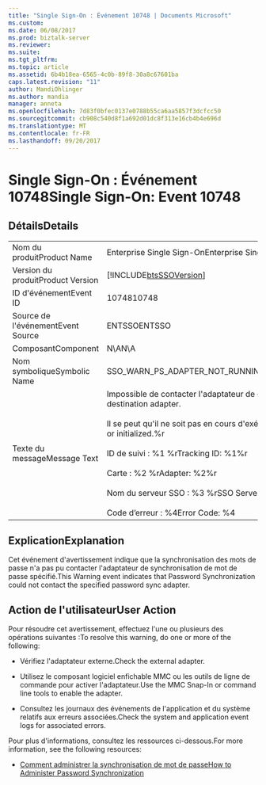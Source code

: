 ```yaml
---
title: "Single Sign-On : Événement 10748 | Documents Microsoft"
ms.custom: 
ms.date: 06/08/2017
ms.prod: biztalk-server
ms.reviewer: 
ms.suite: 
ms.tgt_pltfrm: 
ms.topic: article
ms.assetid: 6b4b18ea-6565-4c0b-89f8-30a8c67601ba
caps.latest.revision: "11"
author: MandiOhlinger
ms.author: mandia
manager: anneta
ms.openlocfilehash: 7d83f0bfec0137e0788b55ca6aa5857f3dcfcc50
ms.sourcegitcommit: cb908c540d8f1a692d01dc8f313e16cb4b4e696d
ms.translationtype: MT
ms.contentlocale: fr-FR
ms.lasthandoff: 09/20/2017
---
```

# <a name="single-sign-on-event-10748"></a><span data-ttu-id="62a2c-102">Single Sign-On : Événement 10748</span><span class="sxs-lookup"><span data-stu-id="62a2c-102">Single Sign-On: Event 10748</span></span>
## <a name="details"></a><span data-ttu-id="62a2c-103">Détails</span><span class="sxs-lookup"><span data-stu-id="62a2c-103">Details</span></span>  
  
|||  
|-|-|  
|<span data-ttu-id="62a2c-104">Nom du produit</span><span class="sxs-lookup"><span data-stu-id="62a2c-104">Product Name</span></span>|<span data-ttu-id="62a2c-105">Enterprise Single Sign-On</span><span class="sxs-lookup"><span data-stu-id="62a2c-105">Enterprise Single Sign-On</span></span>|  
|<span data-ttu-id="62a2c-106">Version du produit</span><span class="sxs-lookup"><span data-stu-id="62a2c-106">Product Version</span></span>|[!INCLUDE[btsSSOVersion](../includes/btsssoversion-md.md)]|  
|<span data-ttu-id="62a2c-107">ID d'événement</span><span class="sxs-lookup"><span data-stu-id="62a2c-107">Event ID</span></span>|<span data-ttu-id="62a2c-108">10748</span><span class="sxs-lookup"><span data-stu-id="62a2c-108">10748</span></span>|  
|<span data-ttu-id="62a2c-109">Source de l'événement</span><span class="sxs-lookup"><span data-stu-id="62a2c-109">Event Source</span></span>|<span data-ttu-id="62a2c-110">ENTSSO</span><span class="sxs-lookup"><span data-stu-id="62a2c-110">ENTSSO</span></span>|  
|<span data-ttu-id="62a2c-111">Composant</span><span class="sxs-lookup"><span data-stu-id="62a2c-111">Component</span></span>|<span data-ttu-id="62a2c-112">N\A</span><span class="sxs-lookup"><span data-stu-id="62a2c-112">N\A</span></span>|  
|<span data-ttu-id="62a2c-113">Nom symbolique</span><span class="sxs-lookup"><span data-stu-id="62a2c-113">Symbolic Name</span></span>|<span data-ttu-id="62a2c-114">SSO_WARN_PS_ADAPTER_NOT_RUNNING</span><span class="sxs-lookup"><span data-stu-id="62a2c-114">SSO_WARN_PS_ADAPTER_NOT_RUNNING</span></span>|  
|<span data-ttu-id="62a2c-115">Texte du message</span><span class="sxs-lookup"><span data-stu-id="62a2c-115">Message Text</span></span>|<span data-ttu-id="62a2c-116">Impossible de contacter l'adaptateur de destination.</span><span class="sxs-lookup"><span data-stu-id="62a2c-116">Could not contact the destination adapter.</span></span><br /><br /> <span data-ttu-id="62a2c-117">Il se peut qu'il ne soit pas en cours d'exécution ou initialisé.%r</span><span class="sxs-lookup"><span data-stu-id="62a2c-117">It may not be running or initialized.%r</span></span><br /><br /> <span data-ttu-id="62a2c-118">ID de suivi : %1 %r</span><span class="sxs-lookup"><span data-stu-id="62a2c-118">Tracking ID: %1%r</span></span><br /><br /> <span data-ttu-id="62a2c-119">Carte : %2 %r</span><span class="sxs-lookup"><span data-stu-id="62a2c-119">Adapter: %2%r</span></span><br /><br /> <span data-ttu-id="62a2c-120">Nom du serveur SSO : %3 %r</span><span class="sxs-lookup"><span data-stu-id="62a2c-120">SSO Server Name: %3%r</span></span><br /><br /> <span data-ttu-id="62a2c-121">Code d’erreur : %4</span><span class="sxs-lookup"><span data-stu-id="62a2c-121">Error Code: %4</span></span>|  
  
## <a name="explanation"></a><span data-ttu-id="62a2c-122">Explication</span><span class="sxs-lookup"><span data-stu-id="62a2c-122">Explanation</span></span>  
 <span data-ttu-id="62a2c-123">Cet événement d'avertissement indique que la synchronisation des mots de passe n'a pas pu contacter l'adaptateur de synchronisation de mot de passe spécifié.</span><span class="sxs-lookup"><span data-stu-id="62a2c-123">This Warning event indicates that Password Synchronization could not contact the specified password sync adapter.</span></span>  
  
## <a name="user-action"></a><span data-ttu-id="62a2c-124">Action de l'utilisateur</span><span class="sxs-lookup"><span data-stu-id="62a2c-124">User Action</span></span>  
 <span data-ttu-id="62a2c-125">Pour résoudre cet avertissement, effectuez l'une ou plusieurs des opérations suivantes :</span><span class="sxs-lookup"><span data-stu-id="62a2c-125">To resolve this warning, do one or more of the following:</span></span>  
  
-   <span data-ttu-id="62a2c-126">Vérifiez l'adaptateur externe.</span><span class="sxs-lookup"><span data-stu-id="62a2c-126">Check the external adapter.</span></span>  
  
-   <span data-ttu-id="62a2c-127">Utilisez le composant logiciel enfichable MMC ou les outils de ligne de commande pour activer l'adaptateur.</span><span class="sxs-lookup"><span data-stu-id="62a2c-127">Use the MMC Snap-In or command line tools to enable the adapter.</span></span>  
  
-   <span data-ttu-id="62a2c-128">Consultez les journaux des événements de l'application et du système relatifs aux erreurs associées.</span><span class="sxs-lookup"><span data-stu-id="62a2c-128">Check the system and application event logs for associated errors.</span></span>  
  
 <span data-ttu-id="62a2c-129">Pour plus d'informations, consultez les ressources ci-dessous.</span><span class="sxs-lookup"><span data-stu-id="62a2c-129">For more information, see the following resources:</span></span>  
  
-   [<span data-ttu-id="62a2c-130">Comment administrer la synchronisation de mot de passe</span><span class="sxs-lookup"><span data-stu-id="62a2c-130">How to Administer Password Synchronization</span></span>](../core/how-to-administer-password-synchronization.md)